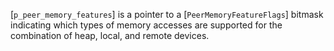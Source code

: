 [`p_peer_memory_features`] is a pointer to a
[`PeerMemoryFeatureFlags`] bitmask indicating which types of memory
accesses are supported for the combination of heap, local, and remote
devices.